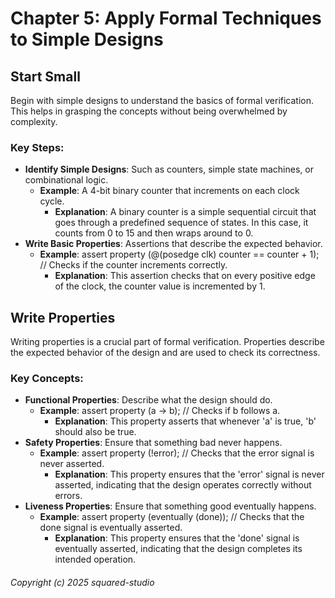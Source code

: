 # Chapter 5: Apply Formal Techniques to Simple Designs

## Start Small
Begin with simple designs to understand the basics of formal verification. This helps in grasping the concepts without being overwhelmed by complexity.

### Key Steps:
- **Identify Simple Designs**: Such as counters, simple state machines, or combinational logic.
  - **Example**: A 4-bit binary counter that increments on each clock cycle.
    - **Explanation**: A binary counter is a simple sequential circuit that goes through a predefined sequence of states. In this case, it counts from 0 to 15 and then wraps around to 0.
- **Write Basic Properties**: Assertions that describe the expected behavior.
  - **Example**: assert property (@(posedge clk) counter == counter + 1); // Checks if the counter increments correctly.
    - **Explanation**: This assertion checks that on every positive edge of the clock, the counter value is incremented by 1.

## Write Properties
Writing properties is a crucial part of formal verification. Properties describe the expected behavior of the design and are used to check its correctness.

### Key Concepts:
- **Functional Properties**: Describe what the design should do.
  - **Example**: assert property (a -> b); // Checks if b follows a.
    - **Explanation**: This property asserts that whenever 'a' is true, 'b' should also be true.
- **Safety Properties**: Ensure that something bad never happens.
  - **Example**: assert property (!error); // Checks that the error signal is never asserted.
    - **Explanation**: This property ensures that the 'error' signal is never asserted, indicating that the design operates correctly without errors.
- **Liveness Properties**: Ensure that something good eventually happens.
  - **Example**: assert property (eventually (done)); // Checks that the done signal is eventually asserted.
    - **Explanation**: This property ensures that the 'done' signal is eventually asserted, indicating that the design completes its intended operation.

###### Copyright (c) 2025 squared-studio

